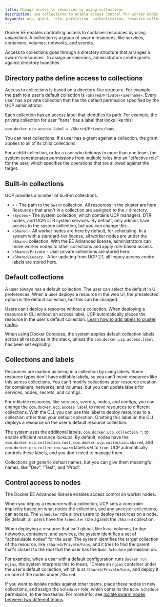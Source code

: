 ```yaml
---
title: Manage access to resources by using collections
description: Use collections to enable access control for worker nodes and container resources. 
keywords: ucp, grant, role, permission, authentication, resource collection
---
```


Docker EE enables controlling access to container resources by using
*collections*. A collection is a group of swarm resources,
like services, containers, volumes, networks, and secrets.

Access to collections goes through a directory structure that arranges a
swarm's resources. To assign permissions, administrators create grants
against directory branches.

## Directory paths define access to collections

Access to collections is based on a directory-like structure.
For example, the path to a user's default collection is
`/Shared/Private/<username>`. Every user has a private collection that
has the default permission specified by the UCP administrator. 

Each collection has an access label that identifies its path. 
For example, the private collection for user "hans" has a label that looks
like this: 

```
com.docker.ucp.access.label = /Shared/Private/hans
```

You can nest collections. If a user has a grant against a collection,
the grant applies to all of its child collections.

For a child collection, or for a user who belongs to more than one team,
the system concatenates permissions from multiple roles into an
"effective role" for the user, which specifies the operations that are
allowed against the target.

## Built-in collections

UCP provides a number of built-in collections.

-  `/` - The path to the `Swarm` collection. All resources in the
   cluster are here. Resources that aren't in a collection are assigned
   to the `/` directory.
-  `/System` - The system collection, which contains UCP managers, DTR nodes,
   and UCP/DTR system services. By default, only admins have access to the 
   system collection, but you can change this.
-  `/Shared` - All worker nodes are here by default, for scheduling.
   In a system with a standard-tier license, all worker nodes are under
   the `/Shared` collection. With the EE Advanced license, administrators
   can move worker nodes to other collections and apply role-based access.  
-  `/Shared/Private` - User private collections are stored here.
-  `/Shared/Legacy` - After updating from UCP 2.1, all legacy access control
   labels are stored here.

## Default collections

A user always has a default collection. The user can select the default
in UI preferences. When a user deploys a resource in the web UI, the
preselected option is the default collection, but this can be changed.

Users can't deploy a resource without a collection.  When deploying a
resource in CLI without an access label, UCP automatically places the
resource in the user's default collection.
[Learn how to add labels to cluster nodes](../configure/add-labels-to-cluster-nodes/).

When using Docker Compose, the system applies default collection labels
across all resources in the stack, unless the `com.docker.ucp.access.label`
has been set explicitly.

## Collections and labels

Resources are marked as being in a collection by using labels.
Some resource types don't have editable labels, so you can't move resources
like this across collections. You can't modify collections after
resource creation for containers, networks, and volumes, but you can
update labels for services, nodes, secrets, and configs. 

For editable resources, like services, secrets, nodes, and configs,
you can change the `com.docker.ucp.access.label` to move resources to
different collections. With the CLI, you can use this label to deploy
resources to a collection other than your default collection. Omitting this
label on the CLI deploys a resource on the user's default resource collection.

The system uses the additional labels, `com.docker.ucp.collection.*`, to enable
efficient resource lookups. By default, nodes have the
`com.docker.ucp.collection.root`, `com.docker.ucp.collection.shared`, and
`com.docker.ucp.collection.swarm` labels set to `true`. UCP automatically 
controls these labels, and you don't need to manage them.

Collections get generic default names, but you can give them meaningful names,
like "Dev", "Test", and "Prod".

## Control access to nodes

The Docker EE Advanced license enables access control on worker nodes.

When you deploy a resource with a collection, UCP sets a constraint implicitly
based on what nodes the collection, and any ancestor collections, can access. 
The `Scheduler` role allows users to deploy resources on a node.
By default, all users have the `Scheduler` role against the `/Shared`
collection.

When deploying a resource that isn't global, like local volumes, bridge
networks, containers, and services, the system identifies a set of
"schedulable nodes" for the user. The system identifies the target collection
of the resource, like `/Shared/Private/hans`, and it tries to find the parent
that's closest to the root that the user has the `Node Schedule` permission on.

For example, when a user with a default configuration runs `docker run nginx`,
the system interprets this to mean, "Create an `nginx` container under the
user's default collection, which is at `/Shared/Private/hans`, and deploy it
on one of the nodes under `/Shared`.

If you want to isolate nodes against other teams, place these nodes in
new collections, and assign the `Scheduler` role, which contains the
`Node Schedule` permission, to the two teams. For more info, see
[Isolate swarm nodes between two different teams](isolate-nodes-between-teams.md).